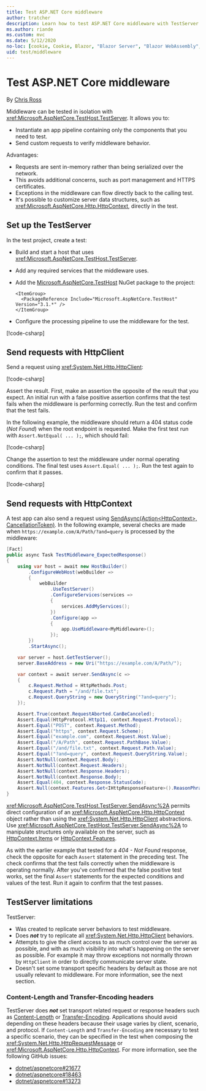 ```yaml
---
title: Test ASP.NET Core middleware
author: tratcher
description: Learn how to test ASP.NET Core middleware with TestServer.
ms.author: riande
ms.custom: mvc
ms.date: 5/12/2020
no-loc: [cookie, Cookie, Blazor, "Blazor Server", "Blazor WebAssembly", "Identity", "Let's Encrypt", Razor, SignalR]
uid: test/middleware
---
```

# Test ASP.NET Core middleware

By [Chris Ross](https://github.com/Tratcher)

Middleware can be tested in isolation with <xref:Microsoft.AspNetCore.TestHost.TestServer>. It allows you to:

* Instantiate an app pipeline containing only the components that you need to test.
* Send custom requests to verify middleware behavior.

Advantages:

* Requests are sent in-memory rather than being serialized over the network.
* This avoids additional concerns, such as port management and HTTPS certificates.
* Exceptions in the middleware can flow directly back to the calling test.
* It's possible to customize server data structures, such as <xref:Microsoft.AspNetCore.Http.HttpContext>, directly in the test.

## Set up the TestServer

In the test project, create a test:

* Build and start a host that uses <xref:Microsoft.AspNetCore.TestHost.TestServer>.
* Add any required services that the middleware uses.
* Add the [Microsoft.AspNetCore.TestHost](https://www.nuget.org/packages/Microsoft.AspNetCore.TestHost/) NuGet package to the project:
  
  ```dotnetcli
  <ItemGroup>
    <PackageReference Include="Microsoft.AspNetCore.TestHost" Version="3.1.*" />
  </ItemGroup>
  ```

* Configure the processing pipeline to use the middleware for the test.

[!code-csharp[](middleware/samples_snapshot/3.x/setup.cs?highlight=4-18)]

## Send requests with HttpClient
Send a request using <xref:System.Net.Http.HttpClient>:

[!code-csharp[](middleware/samples_snapshot/3.x/request.cs?highlight=20)]

Assert the result. First, make an assertion the opposite of the result that you expect. An initial run with a false positive assertion confirms that the test fails when the middleware is performing correctly. Run the test and confirm that the test fails.

In the following example, the middleware should return a 404 status code (*Not Found*) when the root endpoint is requested. Make the first test run with `Assert.NotEqual( ... );`, which should fail:

[!code-csharp[](middleware/samples_snapshot/3.x/false-failure-check.cs?highlight=22)]

Change the assertion to test the middleware under normal operating conditions. The final test uses `Assert.Equal( ... );`. Run the test again to confirm that it passes.

[!code-csharp[](middleware/samples_snapshot/3.x/final-test.cs?highlight=22)]

## Send requests with HttpContext

A test app can also send a request using [SendAsync(Action\<HttpContext>, CancellationToken)](xref:Microsoft.AspNetCore.TestHost.TestServer.SendAsync%2A). In the following example, several checks are made when `https://example.com/A/Path/?and=query` is processed by the middleware:

```csharp
[Fact]
public async Task TestMiddleware_ExpectedResponse()
{
    using var host = await new HostBuilder()
        .ConfigureWebHost(webBuilder =>
        {
            webBuilder
                .UseTestServer()
                .ConfigureServices(services =>
                {
                    services.AddMyServices();
                })
                .Configure(app =>
                {
                    app.UseMiddleware<MyMiddleware>();
                });
        })
        .StartAsync();

    var server = host.GetTestServer();
    server.BaseAddress = new Uri("https://example.com/A/Path/");

    var context = await server.SendAsync(c =>
    {
        c.Request.Method = HttpMethods.Post;
        c.Request.Path = "/and/file.txt";
        c.Request.QueryString = new QueryString("?and=query");
    });

    Assert.True(context.RequestAborted.CanBeCanceled);
    Assert.Equal(HttpProtocol.Http11, context.Request.Protocol);
    Assert.Equal("POST", context.Request.Method);
    Assert.Equal("https", context.Request.Scheme);
    Assert.Equal("example.com", context.Request.Host.Value);
    Assert.Equal("/A/Path", context.Request.PathBase.Value);
    Assert.Equal("/and/file.txt", context.Request.Path.Value);
    Assert.Equal("?and=query", context.Request.QueryString.Value);
    Assert.NotNull(context.Request.Body);
    Assert.NotNull(context.Request.Headers);
    Assert.NotNull(context.Response.Headers);
    Assert.NotNull(context.Response.Body);
    Assert.Equal(404, context.Response.StatusCode);
    Assert.Null(context.Features.Get<IHttpResponseFeature>().ReasonPhrase);
}
```

<xref:Microsoft.AspNetCore.TestHost.TestServer.SendAsync%2A> permits direct configuration of an <xref:Microsoft.AspNetCore.Http.HttpContext> object rather than using the <xref:System.Net.Http.HttpClient> abstractions. Use <xref:Microsoft.AspNetCore.TestHost.TestServer.SendAsync%2A> to manipulate structures only available on the server, such as [HttpContext.Items](xref:Microsoft.AspNetCore.Http.HttpContext.Items) or [HttpContext.Features](xref:Microsoft.AspNetCore.Http.HttpContext.Features).

As with the earlier example that tested for a *404 - Not Found* response, check the opposite for each `Assert` statement in the preceding test. The check confirms that the test fails correctly when the middleware is operating normally. After you've confirmed that the false positive test works, set the final `Assert` statements for the expected conditions and values of the test. Run it again to confirm that the test passes.

## TestServer limitations

TestServer:

* Was created to replicate server behaviors to test middleware.
* Does ***not*** try to replicate all <xref:System.Net.Http.HttpClient> behaviors.
* Attempts to give the client access to as much control over the server as possible, and with as much visibility into what's happening on the server as possible. For example it may throw exceptions not normally thrown by `HttpClient` in order to directly communicate server state.
* Doesn't set some transport specific headers by default as those are not usually relevant to middleware. For more information, see the next section.

### Content-Length and Transfer-Encoding headers

TestServer does ***not*** set transport related request or response headers such as [Content-Length](https://developer.mozilla.org/docs/Web/HTTP/Headers/Content-Length) or [Transfer-Encoding](https://developer.mozilla.org/docs/Web/HTTP/Headers/Transfer-Encoding). Applications should avoid depending on these headers because their usage varies by client, scenario, and protocol. If `Content-Length` and `Transfer-Encoding` are necessary to test a specific scenario, they can be specified in the test when composing the <xref:System.Net.Http.HttpRequestMessage> or <xref:Microsoft.AspNetCore.Http.HttpContext>. For more information, see the following GitHub issues:

* [dotnet/aspnetcore#21677](https://github.com/dotnet/aspnetcore/issues/21677)
* [dotnet/aspnetcore#18463](https://github.com/dotnet/aspnetcore/issues/18463)
* [dotnet/aspnetcore#13273](https://github.com/dotnet/aspnetcore/issues/13273)
